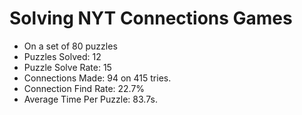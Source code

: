 # Solving NYT Connections Games

- On a set of 80 puzzles
- Puzzles Solved: 12
- Puzzle Solve Rate: 15
- Connections Made: 94 on 415 tries.
- Connection Find Rate: 22.7%
- Average Time Per Puzzle: 83.7s.
